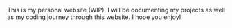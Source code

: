 This is my personal website (WIP). I will be documenting my projects as well as my coding journey through this website. I hope you enjoy!
